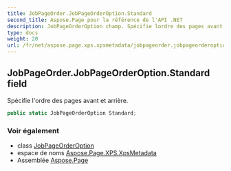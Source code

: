 ```yaml
---
title: JobPageOrder.JobPageOrderOption.Standard
second_title: Aspose.Page pour la référence de l'API .NET
description: JobPageOrderOption champ. Spécifie lordre des pages avant et arrière.
type: docs
weight: 20
url: /fr/net/aspose.page.xps.xpsmetadata/jobpageorder.jobpageorderoption/standard/
---
```

## JobPageOrder.JobPageOrderOption.Standard field

Spécifie l'ordre des pages avant et arrière.

```csharp
public static JobPageOrderOption Standard;
```

### Voir également

* class [JobPageOrderOption](../)
* espace de noms [Aspose.Page.XPS.XpsMetadata](../../jobpageorder.jobpageorderoption/)
* Assemblée [Aspose.Page](../../../)


